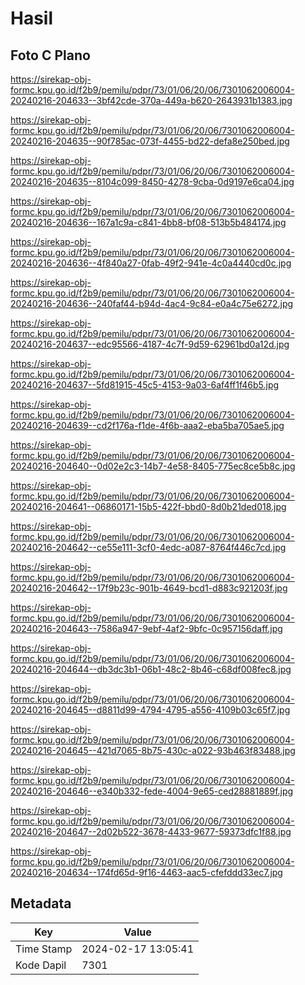 # Hasil

## Foto C Plano

https://sirekap-obj-formc.kpu.go.id/f2b9/pemilu/pdpr/73/01/06/20/06/7301062006004-20240216-204633--3bf42cde-370a-449a-b620-2643931b1383.jpg

https://sirekap-obj-formc.kpu.go.id/f2b9/pemilu/pdpr/73/01/06/20/06/7301062006004-20240216-204635--90f785ac-073f-4455-bd22-defa8e250bed.jpg

https://sirekap-obj-formc.kpu.go.id/f2b9/pemilu/pdpr/73/01/06/20/06/7301062006004-20240216-204635--8104c099-8450-4278-9cba-0d9197e6ca04.jpg

https://sirekap-obj-formc.kpu.go.id/f2b9/pemilu/pdpr/73/01/06/20/06/7301062006004-20240216-204636--167a1c9a-c841-4bb8-bf08-513b5b484174.jpg

https://sirekap-obj-formc.kpu.go.id/f2b9/pemilu/pdpr/73/01/06/20/06/7301062006004-20240216-204636--4f840a27-0fab-49f2-941e-4c0a4440cd0c.jpg

https://sirekap-obj-formc.kpu.go.id/f2b9/pemilu/pdpr/73/01/06/20/06/7301062006004-20240216-204636--240faf44-b94d-4ac4-9c84-e0a4c75e6272.jpg

https://sirekap-obj-formc.kpu.go.id/f2b9/pemilu/pdpr/73/01/06/20/06/7301062006004-20240216-204637--edc95566-4187-4c7f-9d59-62961bd0a12d.jpg

https://sirekap-obj-formc.kpu.go.id/f2b9/pemilu/pdpr/73/01/06/20/06/7301062006004-20240216-204637--5fd81915-45c5-4153-9a03-6af4ff1f46b5.jpg

https://sirekap-obj-formc.kpu.go.id/f2b9/pemilu/pdpr/73/01/06/20/06/7301062006004-20240216-204639--cd2f176a-f1de-4f6b-aaa2-eba5ba705ae5.jpg

https://sirekap-obj-formc.kpu.go.id/f2b9/pemilu/pdpr/73/01/06/20/06/7301062006004-20240216-204640--0d02e2c3-14b7-4e58-8405-775ec8ce5b8c.jpg

https://sirekap-obj-formc.kpu.go.id/f2b9/pemilu/pdpr/73/01/06/20/06/7301062006004-20240216-204641--06860171-15b5-422f-bbd0-8d0b21ded018.jpg

https://sirekap-obj-formc.kpu.go.id/f2b9/pemilu/pdpr/73/01/06/20/06/7301062006004-20240216-204642--ce55e111-3cf0-4edc-a087-8764f446c7cd.jpg

https://sirekap-obj-formc.kpu.go.id/f2b9/pemilu/pdpr/73/01/06/20/06/7301062006004-20240216-204642--17f9b23c-901b-4649-bcd1-d883c921203f.jpg

https://sirekap-obj-formc.kpu.go.id/f2b9/pemilu/pdpr/73/01/06/20/06/7301062006004-20240216-204643--7586a947-9ebf-4af2-9bfc-0c957156daff.jpg

https://sirekap-obj-formc.kpu.go.id/f2b9/pemilu/pdpr/73/01/06/20/06/7301062006004-20240216-204644--db3dc3b1-06b1-48c2-8b46-c68df008fec8.jpg

https://sirekap-obj-formc.kpu.go.id/f2b9/pemilu/pdpr/73/01/06/20/06/7301062006004-20240216-204645--d8811d99-4794-4795-a556-4109b03c65f7.jpg

https://sirekap-obj-formc.kpu.go.id/f2b9/pemilu/pdpr/73/01/06/20/06/7301062006004-20240216-204645--421d7065-8b75-430c-a022-93b463f83488.jpg

https://sirekap-obj-formc.kpu.go.id/f2b9/pemilu/pdpr/73/01/06/20/06/7301062006004-20240216-204646--e340b332-fede-4004-9e65-ced28881889f.jpg

https://sirekap-obj-formc.kpu.go.id/f2b9/pemilu/pdpr/73/01/06/20/06/7301062006004-20240216-204647--2d02b522-3678-4433-9677-59373dfc1f88.jpg

https://sirekap-obj-formc.kpu.go.id/f2b9/pemilu/pdpr/73/01/06/20/06/7301062006004-20240216-204634--174fd65d-9f16-4463-aac5-cfefddd33ec7.jpg


## Metadata

| Key        | Value               |
| ---------- | ------------------- |
| Time Stamp | 2024-02-17 13:05:41 |
| Kode Dapil | 7301                |



